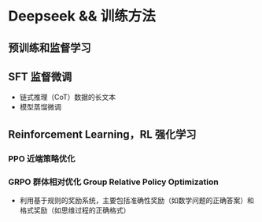 # Deepseek && 训练方法

## 预训练和监督学习

## SFT 监督微调
- 链式推理（CoT）数据的长文本
- 模型蒸馏微调

## Reinforcement Learning，RL 强化学习
### PPO 近端策略优化
### GRPO 群体相对优化 Group Relative Policy Optimization
- 利用基于规则的奖励系统，主要包括准确性奖励（如数学问题的正确答案）和格式奖励（如思维过程的正确格式）
